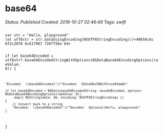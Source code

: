 # base64

_Status: Published_
_Created: 2016-10-27 02:46:49_
_Tags: swift_

<code>
var str = "Hello, playground"
let utf8str = str.dataUsingEncoding(NSUTF8StringEncoding)//<48656c6c 6f2c2070 6c617967 726f756e 64>

if let base64Encoded = utf8str?.base64EncodedStringWithOptions(NSDataBase64EncodingOptions(rawValue: 0))
{
    
    "Encoded:  \(base64Encoded)"//"Encoded:  SGVsbG8sIHBsYXlncm91bmQ="
    
    if let base64Decoded = NSData(base64EncodedString: base64Encoded, options:   NSDataBase64DecodingOptions(rawValue: 0))
        .map({ NSString(data: $0, encoding: NSUTF8StringEncoding) })
    {
        // Convert back to a string
        "Decoded:  \(base64Decoded)"//"Decoded:  Optional(Hello, playground)"
    }
}
</code>